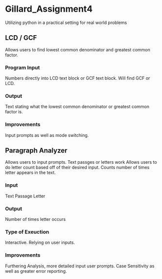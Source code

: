 # Gillard_Assignment4
Utilizing python in a practical setting for real world problems

## LCD / GCF
Allows users to find lowest common denominator and greatest common factor. 

### Program Input

Numbers directly into LCD text block or GCF text block. Will find GCF or LCD.

### Output
Text stating what the lowest common denominator or greatest common factor is.

### Improvements
Input prompts as well as mode switching.

## Paragraph Analyzer
Allows users to input prompts. Text passges or letters work
Allows users to do letter count based off of their desired input.
Counts number of times letter appears in the text.

### Input
Text Passage
Letter

### Output
Number of times letter occurs

### Type of Exeuction
Interactive. Relying on user inputs.

### Improvements
Furthering Analysis, more detailed input user prompts.
Case Sensitivity as well as greater error reporting.
